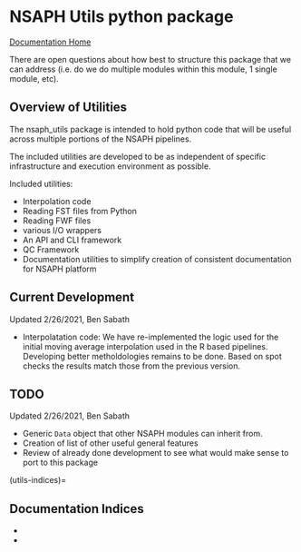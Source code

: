 # NSAPH Utils python package

[Documentation Home](https://nsaph-data-platform.github.io/nsaph-platform-docs/home.html)

There are open questions about how best to structure this package that we can address
(i.e. do we do multiple modules within this module, 1 single module, etc).

## Overview of Utilities

The nsaph_utils package is intended to hold python 
code that will be useful
across multiple portions of the NSAPH pipelines.

The included utilities are developed to be as independent of
specific infrastructure and execution environment as possible.

Included utilities:

* Interpolation code
* Reading FST files from Python [](members/pyfst)
* Reading FWF files [](members/fwf)
* various I/O wrappers [](members/io_utils)
* An API and CLI framework [](members/context)
* QC Framework
* Documentation utilities to simplify creation of consistent 
 documentation for NSAPH platform 


## Current Development

Updated 2/26/2021, Ben Sabath

- Interpolatation code: We have re-implemented the logic used for the 
  initial moving average interpolation used in the R based pipelines. 
  Developing better metholdologies remains to be done. Based on spot checks
  the results match those from the previous version.
  
## TODO
 
 Updated 2/26/2021, Ben Sabath
 
 - Generic `Data` object that other NSAPH modules can inherit from.
 - Creation of list of other useful general features
 - Review of already done development to see what would make sense to port to this package

(utils-indices)=
## Documentation Indices 

* [](genindex)
* [](modindex)
